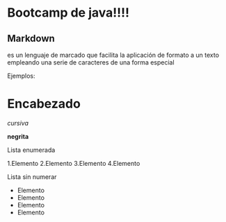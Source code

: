# Bootcamp de java!!!!

## Markdown 

es un lenguaje de marcado que facilita la aplicación de formato a un texto empleando una serie de caracteres de una forma especial

Ejemplos:

# Encabezado

*cursiva*

**negrita**

Lista enumerada

1.Elemento
2.Elemento
3.Elemento
4.Elemento

Lista sin numerar

* Elemento
* Elemento
* Elemento
* Elemento

